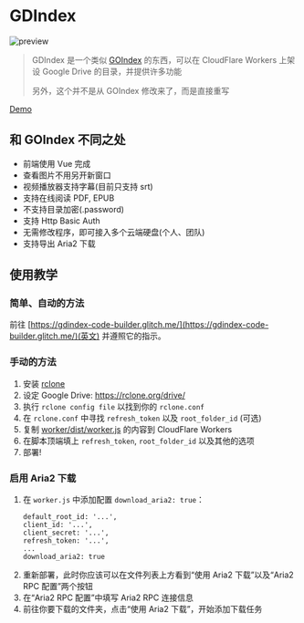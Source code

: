 # GDIndex

![preview](https://i.imgur.com/ENkZwCU.png)

> GDIndex 是一个类似 [GOIndex](https://github.com/donwa/goindex) 的东西，可以在 CloudFlare Workers 上架设 Google Drive 的目录，并提供许多功能
>
> 另外，这个并不是从 GOIndex 修改来了，而是直接重写

[Demo](https://gdindex-demo.maple3142.workers.dev/)

## 和 GOIndex 不同之处

-   前端使用 Vue 完成
-   查看图片不用另开新窗口
-   视频播放器支持字幕(目前只支持 srt)
-   支持在线阅读 PDF, EPUB
-   不支持目录加密(.password)
-   支持 Http Basic Auth
-   无需修改程序，即可接入多个云端硬盘(个人、团队)
-   支持导出 Aria2 下载

## 使用教学

### 简单、自动的方法

前往 [https://gdindex-code-builder.glitch.me/](https://gdindex-code-builder.glitch.me/)(英文) 并遵照它的指示。

### 手动的方法

1. 安装 [rclone](https://rclone.org/)
2. 设定 Google Drive: https://rclone.org/drive/
3. 执行 `rclone config file` 以找到你的 `rclone.conf`
4. 在 `rclone.conf` 中寻找 `refresh_token` 以及 `root_folder_id` (可选)
5. 复制 [worker/dist/worker.js](worker/dist/worker.js) 的内容到 CloudFlare Workers
6. 在脚本顶端填上 `refresh_token`, `root_folder_id` 以及其他的选项
7. 部署!

### 启用 Aria2 下载

1. 在 `worker.js` 中添加配置 `download_aria2: true`：
    ```
	default_root_id: '...',
	client_id: '...',
	client_secret: '...',
	refresh_token: '...',
    ...
	download_aria2: true
    ```
2. 重新部署，此时你应该可以在文件列表上方看到“使用 Aria2 下载”以及“Aria2 RPC 配置”两个按钮
3. 在“Aria2 RPC 配置”中填写 Aria2 RPC 连接信息
4. 前往你要下载的文件夹，点击“使用 Aria2 下载”，开始添加下载任务